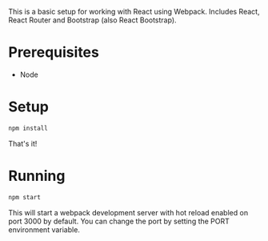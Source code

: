 This is a basic setup for working with React using Webpack. 
Includes React, React Router and Bootstrap (also React Bootstrap).

# Prerequisites

* Node

# Setup

```bash
npm install
```

That's it!

# Running

```bash
npm start
```

This will start a webpack development server with hot reload enabled on port 3000 by default. You can change the port by 
setting the PORT environment variable.